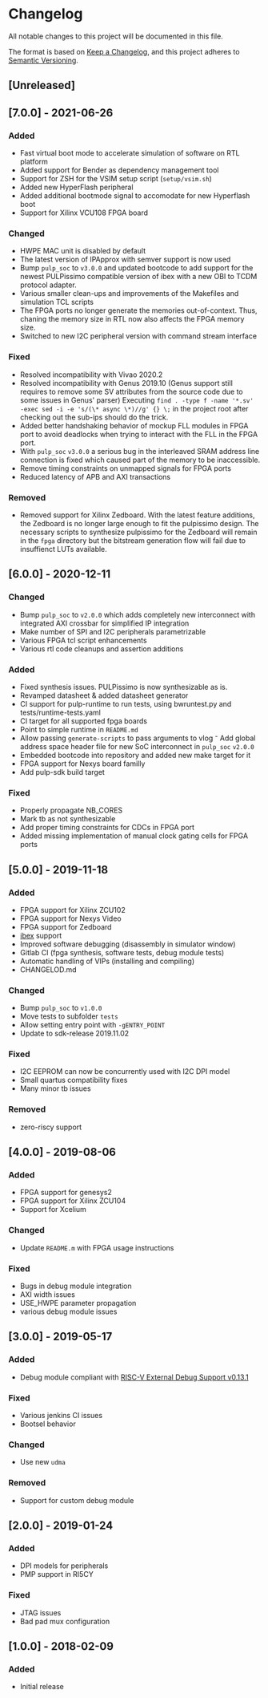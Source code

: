 # Changelog
All notable changes to this project will be documented in this file.

The format is based on [Keep a Changelog](https://keepachangelog.com/en/1.0.0/),
and this project adheres to [Semantic Versioning](https://semver.org/spec/v2.0.0.html).

## [Unreleased]

## [7.0.0] - 2021-06-26

### Added
- Fast virtual boot mode to accelerate simulation of software on RTL platform
- Added support for Bender as dependency management tool
- Support for ZSH for the VSIM setup script (`setup/vsim.sh`)
- Added new HyperFlash peripheral
- Added additional bootmode signal to accomodate for new Hyperflash boot
- Support for Xilinx VCU108 FPGA board

### Changed
- HWPE MAC unit is disabled by default
- The latest version of IPApprox with semver support is now used
- Bump `pulp_soc` to `v3.0.0` and updated bootcode to add support for the newest
  PULPissimo compatible version of ibex with a new OBI to TCDM protocol adapter.
- Various smaller clean-ups and improvements of the Makefiles and simulation TCL scripts
- The FPGA ports no longer generate the memories out-of-context. 
  Thus, chaning the memory size in RTL now also affects the FPGA memory size.
- Switched to new I2C peripheral version with command stream interface

### Fixed
- Resolved incompatibility with Vivao 2020.2
- Resolved incompatibility with Genus 2019.10
  (Genus support still requires to remove some SV attributes from the source code due to some issues in Genus' parser)
  Executing `find . -type f -name '*.sv' -exec sed -i -e 's/(\* async \*)//g' {} \;` 
  in the project root after checking out the sub-ips should do the trick.
- Added better handshaking behavior of mockup FLL modules in FPGA port to avoid
  deadlocks when trying to interact with the FLL in the FPGA port.
- With `pulp_soc` `v3.0.0` a serious bug in the interleaved SRAM address line
  connection is fixed which caused part of the memory to be inaccessible.
- Remove timing constraints on unmapped signals for FPGA ports
- Reduced latency of APB and AXI transactions

### Removed
- Removed support for Xilinx Zedboard. With the latest feature additions, the
  Zedboard is no longer large enough to fit the pulpissimo design. The necessary
  scripts to synthesize pulpissimo for the Zedboard will remain in the `fpga`
  directory but the bitstream generation flow will fail due to insuffienct LUTs available.

## [6.0.0] - 2020-12-11

### Changed
- Bump `pulp_soc` to `v2.0.0` which adds completely new interconnect with
  integrated AXI crossbar for simplified IP integration
- Make number of SPI and I2C peripherals parametrizable
- Various FPGA tcl script enhancements
- Various rtl code cleanups and assertion additions

### Added
- Fixed synthesis issues. PULPissimo is now synthesizable as is.
- Revamped datasheet & added datasheet generator
- CI support for pulp-runtime to run tests, using bwruntest.py and
  tests/runtime-tests.yaml
- CI target for all supported fpga boards
- Point to simple runtime in `README.md`
- Allow passing `generate-scripts` to pass arguments to vlog
⁻ Add global address space header file for new SoC interconnect in `pulp_soc` `v2.0.0`
- Embedded bootcode into repository and added new make target for it
- FPGA support for Nexys board familly
- Add pulp-sdk build target

### Fixed
- Properly propagate NB_CORES
- Mark tb as not synthesizable
- Add proper timing constraints for CDCs in FPGA port
- Added missing implementation of manual clock gating cells for FPGA ports

## [5.0.0] - 2019-11-18

### Added
- FPGA support for Xilinx ZCU102
- FPGA support for Nexys Video
- FPGA support for Zedboard
- [ibex](https://github.com/lowRISC/ibex/) support
- Improved software debugging (disassembly in simulator window)
- Gitlab CI (fpga synthesis, software tests, debug module tests)
- Automatic handling of VIPs (installing and compiling)
- CHANGELOD.md

### Changed
- Bump `pulp_soc` to `v1.0.0`
- Move tests to subfolder `tests`
- Allow setting entry point with `-gENTRY_POINT`
- Update to sdk-release 2019.11.02

### Fixed
- I2C EEPROM can now be concurrently used with I2C DPI model
- Small quartus compatibility fixes
- Many minor tb issues

### Removed
- zero-riscy support

## [4.0.0] - 2019-08-06

### Added
- FPGA support for genesys2
- FPGA support for Xilinx ZCU104
- Support for Xcelium

### Changed
- Update `README.m` with FPGA usage instructions

### Fixed
- Bugs in debug module integration
- AXI width issues
- USE_HWPE parameter propagation
- various debug module issues

## [3.0.0] - 2019-05-17

### Added
- Debug module compliant with [RISC-V External Debug Support v0.13.1](https://github.com/riscv/riscv-debug-spec)

### Fixed
- Various jenkins CI issues
- Bootsel behavior

### Changed
- Use new `udma`

### Removed
- Support for custom debug module

## [2.0.0] - 2019-01-24

### Added
- DPI models for peripherals
- PMP support in RI5CY

### Fixed
- JTAG issues
- Bad pad mux configuration

## [1.0.0] - 2018-02-09

### Added
- Initial release
